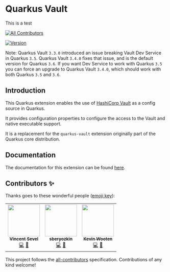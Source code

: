 

# Quarkus Vault

This is a test

<!-- ALL-CONTRIBUTORS-BADGE:START - Do not remove or modify this section -->
[![All Contributors](https://img.shields.io/badge/all_contributors-3-orange.svg?style=flat-square)](#contributors-)
<!-- ALL-CONTRIBUTORS-BADGE:END -->

[![Version](https://img.shields.io/maven-central/v/io.quarkiverse.vault/quarkus-vault?logo=apache-maven&style=flat-square)](https://search.maven.org/artifact/io.quarkiverse.vault/quarkus-vault)

Note: Quarkus Vault `3.3.0` introduced an issue breaking Vault Dev Service in Quarkus `3.5`. Quarkus Vault `3.4.0` fixes
that issue, and is the default version for Quarkus `3.6`. If you want Dev Service to work with Quarkus `3.5`
you can force an upgrade to Quarkus Vault `3.4.0`, which should work with both Quarkus `3.5` and `3.6`.

## Introduction

This Quarkus extension enables the use of [HashiCorp Vault](https://www.vaultproject.io) as a config source in Quarkus.

It provides configuration properties to configure the access to the Vault and native executable support.

It is a replacement for the `quarkus-vault` extension originally part of the Quarkus core distribution.

## Documentation

The documentation for this extension can be found [here](https://quarkiverse.github.io/quarkiverse-docs/quarkus-vault/dev/index.html).

## Contributors ✨

Thanks goes to these wonderful people ([emoji key](https://allcontributors.org/docs/en/emoji-key)):

<!-- ALL-CONTRIBUTORS-LIST:START - Do not remove or modify this section -->
<!-- prettier-ignore-start -->
<!-- markdownlint-disable -->
<table>
  <tr>
    <td align="center"><a href="https://github.com/vsevel"><img src="https://avatars.githubusercontent.com/u/6041620?v=4?s=100" width="100px;" alt=""/><br /><sub><b>Vincent Sevel</b></sub></a><br /><a href="https://github.com/quarkiverse/quarkus-vault/commits?author=vsevel" title="Code">💻</a> <a href="#maintenance-vsevel" title="Maintenance">🚧</a></td>
    <td align="center"><a href="https://github.com/sberyozkin"><img src="https://avatars.githubusercontent.com/u/467639?v=4?s=100" width="100px;" alt=""/><br /><sub><b>sberyozkin</b></sub></a><br /><a href="https://github.com/quarkiverse/quarkus-vault/commits?author=sberyozkin" title="Code">💻</a> <a href="#maintenance-sberyozkin" title="Maintenance">🚧</a></td>
    <td align="center"><a href="https://github.com/kdubb"><img src="https://avatars.githubusercontent.com/u/787655?v=4?s=100" width="100px;" alt=""/><br /><sub><b>Kevin Wooten</b></sub></a><br /><a href="https://github.com/quarkiverse/quarkus-vault/commits?author=kdubb" title="Code">💻</a> <a href="#maintenance-kdubb" title="Maintenance">🚧</a></td>
  </tr>
</table>

<!-- markdownlint-restore -->
<!-- prettier-ignore-end -->

<!-- ALL-CONTRIBUTORS-LIST:END -->

This project follows the [all-contributors](https://github.com/all-contributors/all-contributors) specification. Contributions of any kind welcome!